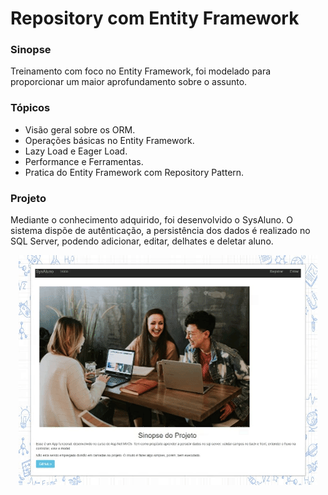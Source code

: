 # Repository com Entity Framework

### Sinopse ###
<p> 
  Treinamento com foco no Entity Framework, foi modelado para proporcionar um maior aprofundamento sobre o assunto.
</p>

### Tópicos ###

* Visão geral sobre os ORM.
* Operações básicas no Entity Framework.
* Lazy Load e Eager Load.
* Performance e Ferramentas.
* Pratica do Entity Framework com Repository Pattern.


### Projeto ###

<p> 
Mediante o conhecimento adquirido, foi desenvolvido o SysAluno. O sistema dispõe de autênticação,
a persistência dos dados é realizado no SQL Server, podendo adicionar, editar, delhates e deletar aluno.
</p> 

<p align="center">
  <img src="https://github.com/Jeffconexion/SysAluno/blob/main/sysProject.gif" />
</p>
